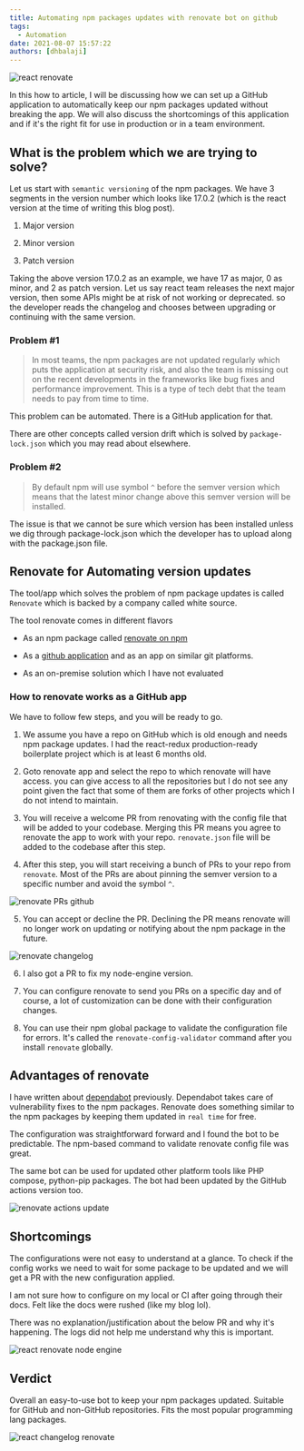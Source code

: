 ```yaml
---
title: Automating npm packages updates with renovate bot on github
tags:
  - Automation
date: 2021-08-07 15:57:22
authors: [dhbalaji]
---
```


![react renovate](./assets/react-renovate-update-pr.webp)

In this how to article, I will be discussing how we can set up a GitHub application to automatically keep our npm packages updated without breaking the app. We will also discuss the shortcomings of this application and if it's the right fit for use in production or in a team environment.

 
 
## What is the problem which we are trying to solve?

Let us start with `semantic versioning` of the npm packages. We have 3 segments in the version number which looks like 17.0.2 (which is the react version at the time of writing this blog post).

1. Major version

2. Minor version

3. Patch version

Taking the above version 17.0.2 as an example, we have 17 as major, 0 as minor, and 2 as patch version. Let us say react team releases the next major version, then some APIs might be at risk of not working or deprecated. so the developer reads the changelog and chooses between upgrading or continuing with the same version.

### Problem #1
> In most teams, the npm packages are not updated regularly which puts the application at security risk, and also the team is missing out on the recent developments in the frameworks like bug fixes and performance improvement. This is a type of tech debt that the team needs to pay from time to time.

This problem can be automated. There is a GitHub application for that.

There are other concepts called version drift which is solved by `package-lock.json` which you may read about elsewhere.

### Problem #2

> By default npm will use symbol `^` before the semver version which means that the latest minor change above this semver version will be installed.

The issue is that we cannot be sure which version has been installed unless we dig through package-lock.json which the developer has to upload along with the package.json file.

## Renovate for Automating version updates

The tool/app which solves the problem of npm package updates is called `Renovate` which is backed by a company called white source.

The tool renovate comes in different flavors

- As an npm package called [renovate on npm](https://www.npmjs.com/package/renovate)

- As a [github application](https://github.com/apps/renovate) and as an app on similar git platforms.

- As an on-premise solution which I have not evaluated

### How to renovate works as a GitHub app

We have to follow few steps, and you will be ready to go.

1. We assume you have a repo on GitHub which is old enough and needs npm package updates. I had the react-redux production-ready boilerplate project which is at least 6 months old.

2. Goto renovate app and select the repo to which renovate will have access. you can give access to all the repositories but I do not see any point given the fact that some of them are forks of other projects which I do not intend to maintain.

3. You will receive a welcome PR from renovating with the config file that will be added to your codebase. Merging this PR means you agree to renovate the app to work with your repo. `renovate.json` file will be added to the codebase after this step.

4. After this step, you will start receiving a bunch of PRs to your repo from `renovate`. Most of the PRs are about pinning the semver version to a specific number and avoid the symbol `^`.


![renovate PRs github](./assets/renovate-PRS.webp)

5. You can accept or decline the PR. Declining the PR means renovate will no longer work on updating or notifying about the npm package in the future.


![renovate changelog](./assets/renovate-changelog.webp)

6. I also got a PR to fix my node-engine version.

7. You can configure renovate to send you PRs on a specific day and of course, a lot of customization can be done with their configuration changes.

8. You can use their npm global package to validate the configuration file for errors. It's called the `renovate-config-validator` command after you install `renovate` globally.

## Advantages of renovate

I have written about [dependabot](https://dhbalaji.dev/2021/03/14/performance/Dependabot-alerts-on-github-explained/#post) previously. Dependabot takes care of vulnerability fixes to the npm packages. Renovate does something similar to the 
npm packages by keeping them updated in `real time` for free.

The configuration was straightforward forward and I found the bot to be predictable. The npm-based command to validate renovate config file was great. 

The same bot can be used for updated other platform tools like PHP compose, python-pip packages. The bot had been updated by the GitHub actions version too.


![renovate actions update](./assets/renovate-actions.webp)


## Shortcomings

The configurations were not easy to understand at a glance. To check if the config works we need to wait for some package to be updated and we will get a PR with the new configuration applied.

I am not sure how to configure on my local or CI after going through their docs. Felt like the docs were rushed (like my blog lol).

There was no explanation/justification about the below PR and why it's happening. The logs did not help me understand why this is important.


![react renovate node engine](./assets/node-engine.webp)

## Verdict

Overall an easy-to-use bot to keep your npm packages updated. Suitable for GitHub and non-GitHub repositories. Fits the most popular programming lang packages.


![react changelog renovate](./assets/changelog-renovate-pr.webp)
